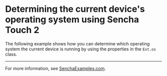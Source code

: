 # Determining the current device's operating system using Sencha Touch 2 #

The following example shows how you can determine which operating system the current device is running by using the properties in the `Ext.os` class.


---

For more information, see [SenchaExamples.com]().